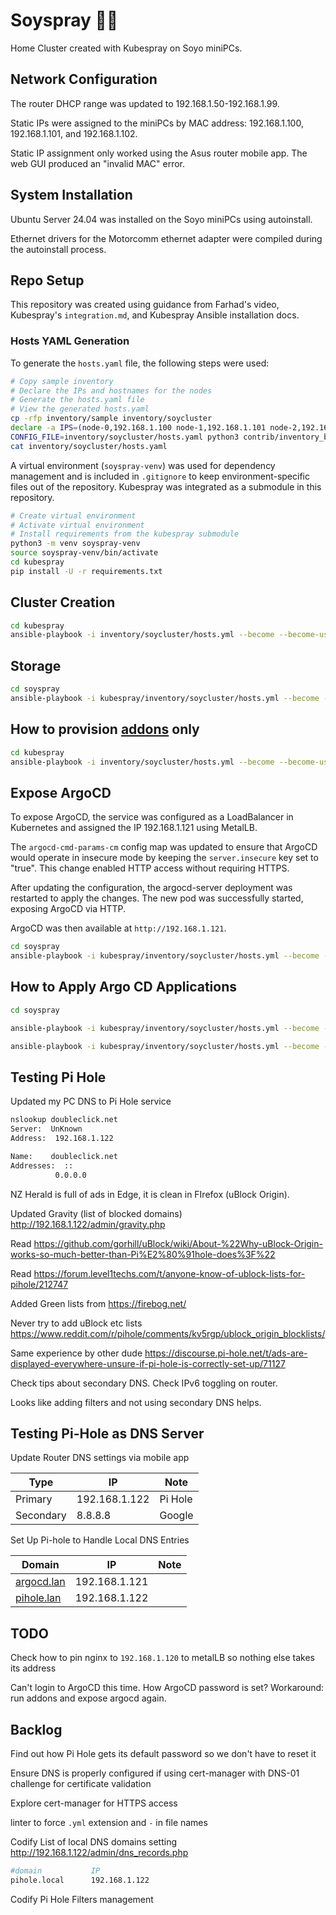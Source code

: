 # Soyspray 🌱💦

Home Cluster created with Kubespray on Soyo miniPCs.

## Network Configuration

The router DHCP range was updated to 192.168.1.50-192.168.1.99.

Static IPs were
assigned to the miniPCs by MAC address: 192.168.1.100, 192.168.1.101, and
192.168.1.102.

Static IP assignment only worked using the Asus router mobile
app. The web GUI produced an "invalid MAC" error.

## System Installation

Ubuntu Server 24.04 was installed on the Soyo miniPCs using autoinstall.

Ethernet drivers for the Motorcomm ethernet adapter were compiled during the
autoinstall process.

## Repo Setup

This repository was created using guidance from Farhad's video, Kubespray's
`integration.md`, and Kubespray Ansible installation docs.

### Hosts YAML Generation

To generate the `hosts.yaml` file, the following steps were used:

```sh
# Copy sample inventory
# Declare the IPs and hostnames for the nodes
# Generate the hosts.yaml file
# View the generated hosts.yaml
cp -rfp inventory/sample inventory/soycluster
declare -a IPS=(node-0,192.168.1.100 node-1,192.168.1.101 node-2,192.168.1.102)
CONFIG_FILE=inventory/soycluster/hosts.yaml python3 contrib/inventory_builder/inventory.py ${IPS[@]}
cat inventory/soycluster/hosts.yaml
```

A virtual environment (`soyspray-venv`) was used for dependency management and is included in `.gitignore` to keep environment-specific files out of the repository. Kubespray was integrated as a submodule in this repository.

```sh
# Create virtual environment
# Activate virtual environment
# Install requirements from the kubespray submodule
python3 -m venv soyspray-venv
source soyspray-venv/bin/activate
cd kubespray
pip install -U -r requirements.txt
```

## Cluster Creation

```sh
cd kubespray
ansible-playbook -i inventory/soycluster/hosts.yml --become --become-user=root --user ubuntu cluster.yml
```

## Storage

```sh
cd soyspray
ansible-playbook -i kubespray/inventory/soycluster/hosts.yml --become --become-user=root --user ubuntu playbooks/prepare-local-storage.yml --tags storage
```

## How to provision [addons](kubespray/inventory/soycluster/group_vars/k8s_cluster/addons.yml) only

```sh
cd kubespray
ansible-playbook -i inventory/soycluster/hosts.yml --become --become-user=root --user ubuntu cluster.yml --tags apps
```

## Expose ArgoCD

To expose ArgoCD, the service was configured as a LoadBalancer in Kubernetes and
assigned the IP 192.168.1.121 using MetalLB.

The `argocd-cmd-params-cm` config map was updated to ensure that ArgoCD would
operate in insecure mode by keeping the `server.insecure` key set to "true". This
change enabled HTTP access without requiring HTTPS.

After updating the configuration, the argocd-server deployment was restarted to
apply the changes. The new pod was successfully started, exposing ArgoCD via
HTTP.

ArgoCD was then available at `http://192.168.1.121`.

```sh
cd soyspray
ansible-playbook -i kubespray/inventory/soycluster/hosts.yml --become --become-user=root --user ubuntu main.yml --tags expose-argocd
```

## How to Apply Argo CD Applications

```sh
cd soyspray

ansible-playbook -i kubespray/inventory/soycluster/hosts.yml --become --become-user=root --user ubuntu playbooks/install-k8s-python-libs.yml

ansible-playbook -i kubespray/inventory/soycluster/hosts.yml --become --become-user=root --user ubuntu playbooks/manage-argocd-apps.yml
```

## Testing Pi Hole

Updated my PC DNS to Pi Hole service

```sh
nslookup doubleclick.net
Server:  UnKnown
Address:  192.168.1.122

Name:    doubleclick.net
Addresses:  ::
          0.0.0.0
```

NZ Herald is full of ads in Edge, it is clean in FIrefox (uBlock Origin).

Updated Gravity (list of blocked domains) <http://192.168.1.122/admin/gravity.php>

Read <https://github.com/gorhill/uBlock/wiki/About-%22Why-uBlock-Origin-works-so-much-better-than-Pi%E2%80%91hole-does%3F%22>

Read <https://forum.level1techs.com/t/anyone-know-of-ublock-lists-for-pihole/212747>

Added Green lists from <https://firebog.net/>

Never try to add uBlock etc lists <https://www.reddit.com/r/pihole/comments/kv5rgp/ublock_origin_blocklists/>

Same experience by other dude <https://discourse.pi-hole.net/t/ads-are-displayed-everywhere-unsure-if-pi-hole-is-correctly-set-up/71127>

Check tips about secondary DNS. Check IPv6 toggling on router.

Looks like adding filters and not using secondary DNS helps.

## Testing Pi-Hole as DNS Server

Update Router DNS settings via mobile app

| Type      | IP               | Note          |
| --------- | ---------------- | ------------- |
| Primary   | 192.168.1.122    |  Pi Hole      |
| Secondary | 8.8.8.8          |  Google       |

Set Up Pi-hole to Handle Local DNS Entries

| Domain                                         | IP               | Note          |
| ---------------------------------------------- | ---------------- | ------------- |
| [argocd.lan](http://argocd.lan/applications)   | 192.168.1.121    |               |
| [pihole.lan](http://pihole.lan/admin/login.php)| 192.168.1.122    |               |

## TODO

Check how to pin nginx to `192.168.1.120` to metalLB so nothing else takes its address

Can't login to ArgoCD this time. How ArgoCD password is set? Workaround: run addons and expose argocd again.

## Backlog

Find out how Pi Hole gets its default password so we don't have to reset it

Ensure DNS is properly configured if using cert-manager with DNS-01 challenge
for certificate validation

Explore cert-manager for HTTPS access

linter to force `.yml` extension and `-` in file names

Codify List of local DNS domains setting <http://192.168.1.122/admin/dns_records.php>

```sh
#domain           IP
pihole.local      192.168.1.122
```

Codify Pi Hole Filters management
